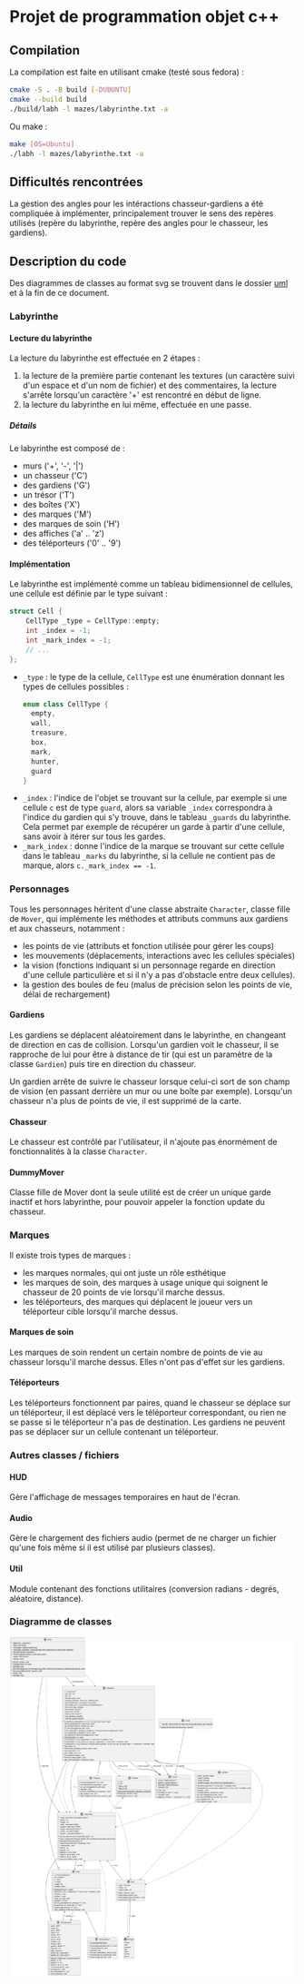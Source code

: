 # Projet de programmation objet c++

## Compilation

La compilation est faite en utilisant cmake (testé sous fedora) :
```bash
cmake -S . -B build [-DUBUNTU]
cmake --build build
./build/labh -l mazes/labyrinthe.txt -a
```
Ou make :
```bash
make [OS=Ubuntu]
./labh -l mazes/labyrinthe.txt -a
```

## Difficultés rencontrées

La gestion des angles pour les intéractions chasseur-gardiens a été compliquée à implémenter, principalement
trouver le sens des repères utilisés (repère du labyrinthe, repère des angles pour le chasseur, les gardiens).

## Description du code

Des diagrammes de classes au format svg se trouvent dans le dossier [uml](./uml) et à la fin de ce document.

### Labyrinthe

#### Lecture du labyrinthe

La lecture du labyrinthe est effectuée en 2 étapes :
1. la lecture de la première partie contenant les textures (un caractère suivi d'un espace et d'un nom de fichier) et des commentaires, la lecture s'arrête lorsqu'un caractère '+' est rencontré en début de ligne.
2. la lecture du labyrinthe en lui même, effectuée en une passe.

##### Détails

Le labyrinthe est composé de :
- murs ('+', '-', '|')
- un chasseur ('C')
- des gardiens ('G')
- un trésor ('T')
- des boîtes ('X')
- des marques ('M')
- des marques de soin ('H')
- des affiches ('a' .. 'z')
- des téléporteurs ('0' .. '9')

#### Implémentation

Le labyrinthe est implémenté comme un tableau bidimensionnel de cellules, une cellule est définie par le type suivant :
```cpp
struct Cell {
	CellType _type = CellType::empty;
	int _index = -1;
	int _mark_index = -1;
	// ...
};
```
- `_type` : le type de la cellule, `CellType` est une énumération donnant les types de cellules possibles :
  ```cpp
  enum class CellType {
	empty,
	wall,
	treasure,
	box,
	mark,
	hunter,
	guard
  }
  ```
- `_index` : l'indice de l'objet se trouvant sur la cellule, par exemple si une cellule `c` est de type `guard`, alors sa variable `_index` correspondra à l'indice du gardien qui s'y trouve, dans le tableau `_guards` du labyrinthe. Cela permet par exemple de récupérer un garde à partir d'une cellule, sans avoir à itérer sur tous les gardes.
- `_mark_index` : donne l'indice de la marque se trouvant sur cette cellule dans le tableau `_marks` du labyrinthe, si la cellule ne contient pas de marque, alors `c._mark_index == -1`.


### Personnages

Tous les personnages héritent d'une classe abstraite `Character`, classe fille de `Mover`, qui implémente les méthodes et attributs communs aux gardiens et aux chasseurs, notamment :
- les points de vie (attributs et fonction utilisée pour gérer les coups)
- les mouvements (déplacements, interactions avec les cellules spéciales)
- la vision (fonctions indiquant si un personnage regarde en direction d'une cellule particulière et si il n'y a pas d'obstacle entre deux cellules).
- la gestion des boules de feu (malus de précision selon les points de vie, délai de rechargement)

#### Gardiens

Les gardiens se déplacent aléatoirement dans le labyrinthe, en changeant de direction en cas de collision.
Lorsqu'un gardien voit le chasseur, il se rapproche de lui pour être à distance de tir (qui est un paramètre de la classe `Gardien`) puis tire en direction du chasseur.

Un gardien arrête de suivre le chasseur lorsque celui-ci sort de son champ de vision (en passant derrière un mur ou une boîte par exemple).
Lorsqu'un chasseur n'a plus de points de vie, il est supprimé de la carte.

#### Chasseur

Le chasseur est contrôlé par l'utilisateur, il n'ajoute pas énormément de fonctionnalités à la classe `Character`.

#### DummyMover

Classe fille de Mover dont la seule utilité est de créer un unique garde inactif et hors labyrinthe, pour pouvoir appeler la fonction update du chasseur.


### Marques

Il existe trois types de marques :
- les marques normales, qui ont juste un rôle esthétique
- les marques de soin, des marques à usage unique qui soignent le chasseur de 20 points de vie lorsqu'il marche dessus.
- les téléporteurs, des marques qui déplacent le joueur vers un téléporteur cible lorsqu'il marche dessus.

#### Marques de soin

Les marques de soin rendent un certain nombre de points de vie au chasseur lorsqu'il marche dessus. Elles n'ont pas d'effet sur les gardiens.

#### Téléporteurs

Les téléporteurs fonctionnent par paires, quand le chasseur se déplace sur un téléporteur, il est déplacé vers le téléporteur correspondant, ou rien ne se passe si le téléporteur n'a pas de destination.
Les gardiens ne peuvent pas se déplacer sur un cellule contenant un téléporteur.


### Autres classes / fichiers

#### HUD

Gère l'affichage de messages temporaires en haut de l'écran.

#### Audio

Gère le chargement des fichiers audio (permet de ne charger un fichier qu'une fois même si il est utilisé par plusieurs classes).

#### Util

Module contenant des fonctions utilitaires (conversion radians - degrés, aléatoire, distance). 

### Diagramme de classes

![Diagramme de classes](./uml/all.svg)

